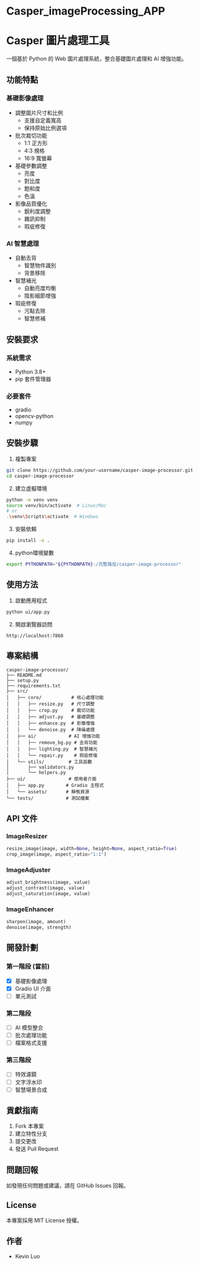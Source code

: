 # Casper_imageProcessing_APP

# Casper 圖片處理工具

一個基於 Python 的 Web 圖片處理系統，整合基礎圖片處理和 AI 增強功能。

## 功能特點

### 基礎影像處理
- 調整圖片尺寸和比例
  - 支援自定義寬高
  - 保持原始比例選項
- 批次裁切功能
  - 1:1 正方形
  - 4:3 規格
  - 16:9 寬螢幕
- 基礎參數調整
  - 亮度
  - 對比度
  - 飽和度
  - 色溫
- 影像品質優化
  - 銳利度調整
  - 雜訊抑制
  - 瑕疵修復

### AI 智慧處理
- 自動去背
  - 智慧物件識別
  - 背景移除
- 智慧補光
  - 自動亮度均衡
  - 陰影細節增強
- 瑕疵修復
  - 污點去除
  - 智慧修補

## 安裝要求

### 系統需求
- Python 3.8+
- pip 套件管理器

### 必要套件
- gradio
- opencv-python
- numpy

## 安裝步驟

1. 複製專案
```bash
git clone https://github.com/your-username/casper-image-processor.git
cd casper-image-processor
```

2. 建立虛擬環境
```bash
python -m venv venv
source venv/bin/activate  # Linux/Mac
# or
.\venv\Scripts\activate  # Windows
```

3. 安裝依賴
```bash
pip install -e .
```

4. python環境變數
```bash
export PYTHONPATH="${PYTHONPATH}:/完整路徑/casper-image-processor"
```

## 使用方法

1. 啟動應用程式
```bash
python ui/app.py
```

2. 開啟瀏覽器訪問
```
http://localhost:7860
```

## 專案結構

```
casper-image-processor/
├── README.md
├── setup.py
├── requirements.txt
├── src/
│   ├── core/           # 核心處理功能
│   │   ├── resize.py   # 尺寸調整
│   │   ├── crop.py     # 裁切功能
│   │   ├── adjust.py   # 基礎調整
│   │   ├── enhance.py  # 影像增強
│   │   └── denoise.py  # 降噪處理
│   ├── ai/            # AI 增強功能
│   │   ├── remove_bg.py # 去背功能
│   │   ├── lighting.py  # 智慧補光
│   │   └── repair.py    # 瑕疵修復
│   └── utils/         # 工具函數
│       ├── validators.py
│       └── helpers.py
├── ui/                # 使用者介面
│   ├── app.py        # Gradio 主程式
│   └── assets/       # 靜態資源
└── tests/            # 測試檔案
```

## API 文件

### ImageResizer
```python
resize_image(image, width=None, height=None, aspect_ratio=True)
crop_image(image, aspect_ratio="1:1")
```

### ImageAdjuster
```python
adjust_brightness(image, value)
adjust_contrast(image, value)
adjust_saturation(image, value)
```

### ImageEnhancer
```python
sharpen(image, amount)
denoise(image, strength)
```

## 開發計劃

### 第一階段 (當前)
- [x] 基礎影像處理
- [x] Gradio UI 介面
- [ ] 單元測試

### 第二階段
- [ ] AI 模型整合
- [ ] 批次處理功能
- [ ] 檔案格式支援

### 第三階段
- [ ] 特效濾鏡
- [ ] 文字浮水印
- [ ] 智慧場景合成

## 貢獻指南

1. Fork 本專案
2. 建立特性分支
3. 提交更改
4. 發送 Pull Request

## 問題回報

如發現任何問題或建議，請在 GitHub Issues 回報。

## License

本專案採用 MIT License 授權。

## 作者

- Kevin Luo
